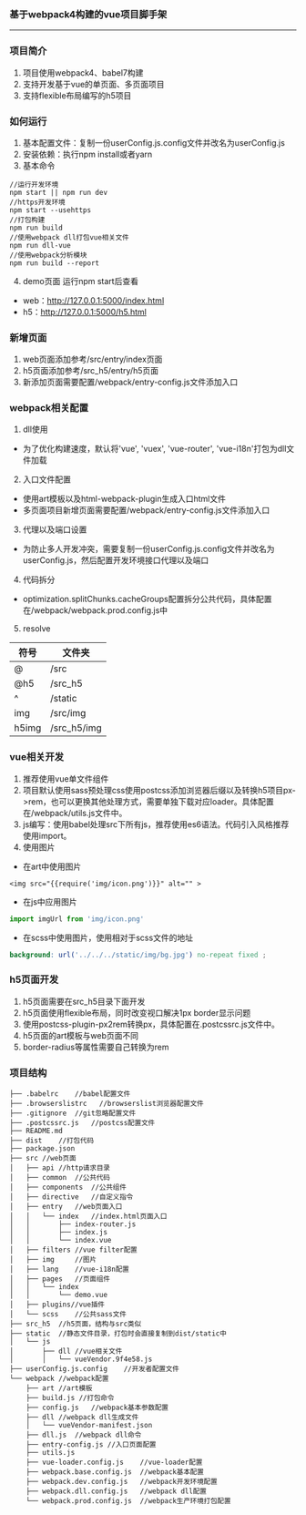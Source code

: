 ### 基于webpack4构建的vue项目脚手架

---

### 项目简介

1. 项目使用webpack4、babel7构建
2. 支持开发基于vue的单页面、多页面项目
3. 支持flexible布局编写的h5项目

### 如何运行

1. 基本配置文件：复制一份userConfig.js.config文件并改名为userConfig.js
2. 安装依赖：执行npm install或者yarn
3. 基本命令

```
//运行开发环境
npm start || npm run dev
//https开发环境
npm start --usehttps
//打包构建
npm run build
//使用webpack dll打包vue相关文件
npm run dll-vue
//使用webpack分析模块
npm run build --report
```

4. demo页面 运行npm start后查看

- web：http://127.0.0.1:5000/index.html
- h5：http://127.0.0.1:5000/h5.html

### 新增页面

1. web页面添加参考/src/entry/index页面
2. h5页面添加参考/src_h5/entry/h5页面
3. 新添加页面需要配置/webpack/entry-config.js文件添加入口

### webpack相关配置

1. dll使用

- 为了优化构建速度，默认将'vue', 'vuex', 'vue-router', 'vue-i18n'打包为dll文件加载

2. 入口文件配置

- 使用art模板以及html-webpack-plugin生成入口html文件
- 多页面项目新增页面需要配置/webpack/entry-config.js文件添加入口

3. 代理以及端口设置

- 为防止多人开发冲突，需要复制一份userConfig.js.config文件并改名为userConfig.js，然后配置开发环境接口代理以及端口

4. 代码拆分

- optimization.splitChunks.cacheGroups配置拆分公共代码，具体配置在/webpack/webpack.prod.config.js中

5. resolve

符号 | 文件夹
---|---
@ | /src
@h5 | /src_h5
^ | /static
img | /src/img
h5img | /src_h5/img

### vue相关开发

1. 推荐使用vue单文件组件
2. 项目默认使用sass预处理css使用postcss添加浏览器后缀以及转换h5项目px->rem，也可以更换其他处理方式，需要单独下载对应loader。具体配置在/webpack/utils.js文件中。
3. js编写：使用babel处理src下所有js，推荐使用es6语法。代码引入风格推荐使用import。
4. 使用图片


- 在art中使用图片
```
<img src="{{require('img/icon.png')}}" alt="" >
```

- 在js中应用图片

``` javascript
import imgUrl from 'img/icon.png'
```

- 在scss中使用图片，使用相对于scss文件的地址

``` scss
background: url('../../../static/img/bg.jpg') no-repeat fixed ;
```

### h5页面开发

1. h5页面需要在src_h5目录下面开发
2. h5页面使用flexible布局，同时改变视口解决1px border显示问题
3. 使用postcss-plugin-px2rem转换px，具体配置在.postcssrc.js文件中。
4. h5页面的art模板与web页面不同
5. border-radius等属性需要自己转换为rem

### 项目结构

```
├── .babelrc    //babel配置文件
├── .browserslistrc   //browserslist浏览器配置文件
├── .gitignore  //git忽略配置文件
├── .postcssrc.js   //postcss配置文件
├── README.md
├── dist    //打包代码
├── package.json
├── src //web页面
│   ├── api //http请求目录
│   ├── common  //公共代码
│   ├── components  //公共组件
│   ├── directive   //自定义指令
│   ├── entry   //web页面入口
│   │   └── index   //index.html页面入口
│   │       ├── index-router.js
│   │       ├── index.js
│   │       └── index.vue
│   ├── filters //vue filter配置
│   ├── img     //图片
│   ├── lang    //vue-i18n配置
│   ├── pages   //页面组件
│   │   └── index
│   │       └── demo.vue
│   ├── plugins//vue插件
│   └── scss    //公共sass文件
├── src_h5  //h5页面，结构与src类似
├── static  //静态文件目录，打包时会直接复制到dist/static中
│   └── js
│       ├── dll //vue相关文件
│       │   └── vueVendor.9f4e58.js
├── userConfig.js.config    //开发者配置文件
└── webpack //webpack配置
    ├── art //art模板
    ├── build.js //打包命令
    ├── config.js   //webpack基本参数配置
    ├── dll //webpack dll生成文件
    │   └── vueVendor-manifest.json
    ├── dll.js  //webpack dll命令
    ├── entry-config.js //入口页面配置
    ├── utils.js
    ├── vue-loader.config.js    //vue-loader配置
    ├── webpack.base.config.js  //webpack基本配置
    ├── webpack.dev.config.js   //webpack开发环境配置
    ├── webpack.dll.config.js   //webpack dll配置
    └── webpack.prod.config.js  //webpack生产环境打包配置
```
